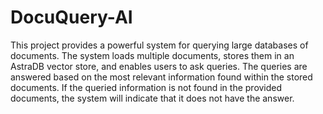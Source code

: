 # DocuQuery-AI

This project provides a powerful system for querying large databases of documents. The system loads multiple documents, stores them in an AstraDB vector store, and enables users to ask queries. The queries are answered based on the most relevant information found within the stored documents. If the queried information is not found in the provided documents, the system will indicate that it does not have the answer.
